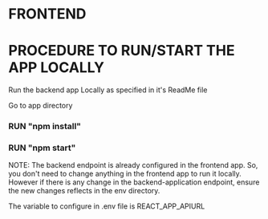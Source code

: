 
# FRONTEND

# PROCEDURE TO RUN/START THE APP LOCALLY

Run the backend app Locally as specified in it's ReadMe file

Go to app directory

### RUN "npm install"

### RUN "npm start"


NOTE: The backend endpoint is already configured in the frontend app. So, you don't need to change anything in the frontend app to run it locally. However 
if there is any change in the backend-application endpoint, ensure the new changes reflects in the env directory.

The variable to configure in .env file is REACT_APP_APIURL
